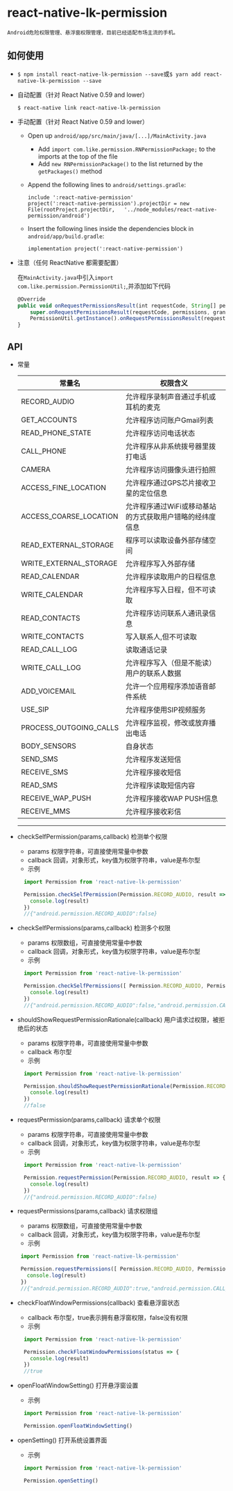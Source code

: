 # react-native-lk-permission

    Android危险权限管理、悬浮窗权限管理，目前已经适配市场主流的手机。

## 如何使用

- `$ npm install react-native-lk-permission --save`或`$ yarn add react-native-lk-permission --save`

- 自动配置（针对 React Native 0.59 and lower）

  `$ react-native link react-native-lk-permission`

- 手动配置（针对 React Native 0.59 and lower）

  + Open up `android/app/src/main/java/[...]/MainActivity.java`

    * Add `import com.like.permission.RNPermissionPackage;` to the imports at the top of the file
    * Add `new RNPermissionPackage()` to the list returned by the `getPackages()` method

  + Append the following lines to `android/settings.gradle`:
    ```
    include ':react-native-permission'
    project(':react-native-permission').projectDir = new File(rootProject.projectDir, 	'../node_modules/react-native-permission/android')
    ```
  + Insert the following lines inside the dependencies block in `android/app/build.gradle`:
    ```
    implementation project(':react-native-permission')
    ```

- 注意（任何 ReactNative 都需要配置）

    在`MainActivity.java`中引入`import com.like.permission.PermissionUtil;`,并添加如下代码

  ```javascript
  @Override
  public void onRequestPermissionsResult(int requestCode, String[] permissions, int[] grantResults) {
      super.onRequestPermissionsResult(requestCode, permissions, grantResults);
      PermissionUtil.getInstance().onRequestPermissionsResult(requestCode,permissions,grantResults);
  }
  ```

## API

- 常量

    | 常量名                            | 权限含义                                                   |
    | -------------------------------- | --------------------------------------------------------- |
    | RECORD_AUDIO                     | 允许程序录制声音通过手机或耳机的麦克                            |
    | GET_ACCOUNTS                     | 允许程序访问账户Gmail列表                                    |
    | READ_PHONE_STATE                 | 允许程序访问电话状态                                         |
    | CALL_PHONE                       | 允许程序从非系统拨号器里拨打电话                               |
    | CAMERA                           | 允许程序访问摄像头进行拍照                                    |
    | ACCESS_FINE_LOCATION             | 允许程序通过GPS芯片接收卫星的定位信息                          |
    | ACCESS_COARSE_LOCATION           | 允许程序通过WiFi或移动基站的方式获取用户错略的经纬度信息          |
    | READ_EXTERNAL_STORAGE            | 程序可以读取设备外部存储空间                                  |
    | WRITE_EXTERNAL_STORAGE           | 允许程序写入外部存储                                         |
    | READ_CALENDAR                    | 允许程序读取用户的日程信息                                    |
    | WRITE_CALENDAR                   | 允许程序写入日程，但不可读取                                  |
    | READ_CONTACTS                    | 允许程序访问联系人通讯录信息                                  |
    | WRITE_CONTACTS                   | 写入联系人,但不可读取                                        |
    | READ_CALL_LOG                    | 读取通话记录                                               |
    | WRITE_CALL_LOG                   | 允许程序写入（但是不能读）用户的联系人数据                      |
    | ADD_VOICEMAIL                    | 允许一个应用程序添加语音邮件系统                              |
    | USE_SIP                          | 允许程序使用SIP视频服务                                     |
    | PROCESS_OUTGOING_CALLS           | 允许程序监视，修改或放弃播出电话                              |
    | BODY_SENSORS                     | 自身状态                                                  |
    | SEND_SMS                         | 允许程序发送短信                                           |
    | RECEIVE_SMS                      | 允许程序接收短信                                           |
    | READ_SMS                         | 允许程序读取短信内容                                        |
    | RECEIVE_WAP_PUSH                 | 允许程序接收WAP PUSH信息                                   |
    | RECEIVE_MMS                      | 允许程序接收彩信                                           |

    ---

- checkSelfPermission(params,callback)  检测单个权限
  + params 权限字符串，可直接使用常量中参数
  + callback 回调，对象形式，key值为权限字符串，value是布尔型
  + 示例
  ```javascript
    import Permission from 'react-native-lk-permission'

    Permission.checkSelfPermission(Permission.RECORD_AUDIO, result => {
      console.log(result)
    })
    //{"android.permission.RECORD_AUDIO":false}
  ```
- checkSelfPermissions(params,callback)  检测多个权限
  + params 权限数组，可直接使用常量中参数
  + callback 回调，对象形式，key值为权限字符串，value是布尔型
  + 示例
  ```javascript
    import Permission from 'react-native-lk-permission'

    Permission.checkSelfPermissions([ Permission.RECORD_AUDIO, Permission.CALL_PHONE, Permission.SEND_SMS ], result => {
      console.log(result)
    })
    //{"android.permission.RECORD_AUDIO":false,"android.permission.CALL_PHONE":true,"android.permission.SEND_SMS":false}
  ```
- shouldShowRequestPermissionRationale(callback)  用户请求过权限，被拒绝后的状态
  + params 权限字符串，可直接使用常量中参数
  + callback 布尔型
  + 示例
  ```javascript
    import Permission from 'react-native-lk-permission'

    Permission.shouldShowRequestPermissionRationale(Permission.RECORD_AUDIO,status => {
      console.log(result)
    })
    //false
  ```
- requestPermission(params,callback)  请求单个权限
  + params 权限字符串，可直接使用常量中参数
  + callback 回调，对象形式，key值为权限字符串，value是布尔型
  + 示例
  ```javascript
    import Permission from 'react-native-lk-permission'

    Permission.requestPermission(Permission.RECORD_AUDIO, result => {
      console.log(result)
    })
    //{"android.permission.RECORD_AUDIO":false}
  ```
- requestPermissions(params,callback)  请求权限组
   + params 权限数组，可直接使用常量中参数
   + callback 回调，对象形式，key值为权限字符串，value是布尔型
   + 示例
   ```javascript
    import Permission from 'react-native-lk-permission'

    Permission.requestPermissions([ Permission.RECORD_AUDIO, Permission.CALL_PHONE, Permission.SEND_SMS ], result => {
      console.log(result)
    })
    //{"android.permission.RECORD_AUDIO":true,"android.permission.CALL_PHONE":true,"android.permission.SEND_SMS":false}
  ```
- checkFloatWindowPermissions(callback)  查看悬浮窗状态
  + callback 布尔型，true表示拥有悬浮窗权限，false没有权限
  + 示例
  ```javascript
    import Permission from 'react-native-lk-permission'

    Permission.checkFloatWindowPermissions(status => {
      console.log(result)
    })
    //true
  ```
- openFloatWindowSetting()  打开悬浮窗设置
  + 示例
  ```javascript
    import Permission from 'react-native-lk-permission'

    Permission.openFloatWindowSetting()
  ```
- openSetting()  打开系统设置界面
  + 示例
  ```javascript
    import Permission from 'react-native-lk-permission'

    Permission.openSetting()
  ```
